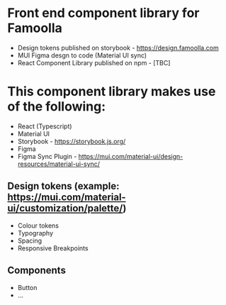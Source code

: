 # Front end component library for Famoolla

* Design tokens published on storybook - https://design.famoolla.com
* MUI Figma desgn to code (Material UI sync)
* React Component Library published on npm - [TBC]

# This component library makes use of the following: 
* React (Typescript)
* Material UI
* Storybook - https://storybook.js.org/
* Figma
* Figma Sync Plugin - https://mui.com/material-ui/design-resources/material-ui-sync/

## Design tokens (example: https://mui.com/material-ui/customization/palette/)
* Colour tokens
* Typography
* Spacing
* Responsive Breakpoints

## Components
* Button
* ...

